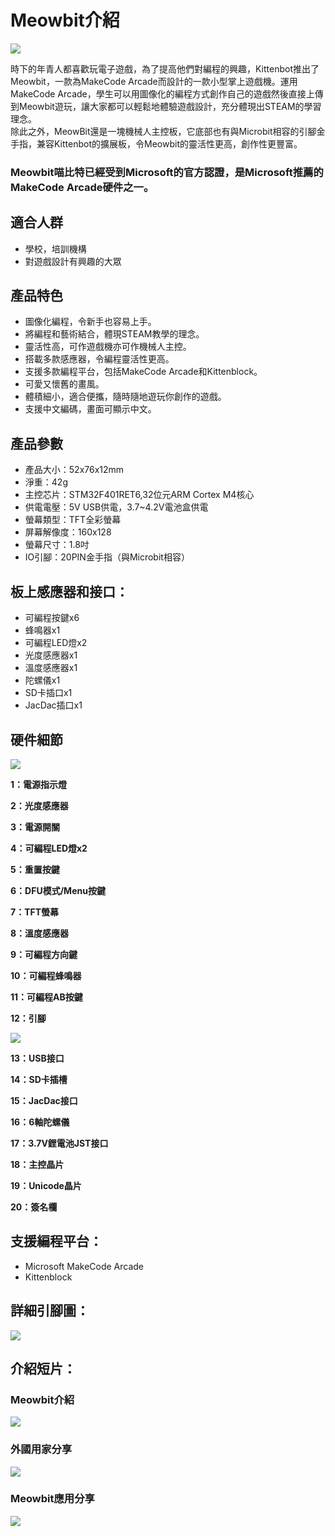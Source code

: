 # Meowbit介紹

![](./images/1.jpeg)

時下的年青人都喜歡玩電子遊戲，為了提高他們對編程的興趣，Kittenbot推出了Meowbit，一款為MakeCode Arcade而設計的一款小型掌上遊戲機。運用MakeCode Arcade，學生可以用圖像化的編程方式創作自己的遊戲然後直接上傳到Meowbit遊玩，讓大家都可以輕鬆地體驗遊戲設計，充分體現出STEAM的學習理念。  
除此之外，MeowBit還是一塊機械人主控板，它底部也有與Microbit相容的引腳金手指，兼容Kittenbot的擴展板，令Meowbit的靈活性更高，創作性更豐富。  
### **Meowbit喵比特已經受到Microsoft的官方認證，是Microsoft推薦的MakeCode Arcade硬件之一。**

## 適合人群

- 學校，培訓機構
- 對遊戲設計有興趣的大眾

## 產品特色

- 圖像化編程，令新手也容易上手。
- 將編程和藝術結合，體現STEAM教學的理念。
- 靈活性高，可作遊戲機亦可作機械人主控。
- 搭載多款感應器，令編程靈活性更高。
- 支援多款編程平台，包括MakeCode Arcade和Kittenblock。
- 可愛又懷舊的畫風。
- 體積細小，適合便攜，隨時隨地遊玩你創作的遊戲。
- 支援中文編碼，畫面可顯示中文。

## 產品參數

- 產品大小：52x76x12mm
- 淨重：42g
- 主控芯片：STM32F401RET6,32位元ARM Cortex M4核心
- 供電電壓：5V USB供電，3.7~4.2V電池盒供電
- 螢幕類型：TFT全彩螢幕
- 屏幕解像度：160x128
- 螢幕尺寸：1.8吋
- IO引腳：20PIN金手指（與Microbit相容）

## 板上感應器和接口：

- 可編程按鍵x6
- 蜂鳴器x1
- 可編程LED燈x2
- 光度感應器x1
- 溫度感應器x1
- 陀螺儀x1
- SD卡插口x1
- JacDac插口x1

## 硬件細節

![](./images/2.png)

**1：電源指示燈**  

**2：光度感應器**  

**3：電源開關**  

**4：可編程LED燈x2** 
 
**5：重置按鍵** 
 
**6：DFU模式/Menu按鍵**
  
**7：TFT螢幕**  

**8：溫度感應器** 
 
**9：可編程方向鍵**
  
**10：可編程蜂鳴器** 
 
**11：可編程AB按鍵**  

**12：引腳**  

![](./images/3.png)

**13：USB接口** 
 
**14：SD卡插槽** 
 
**15：JacDac接口**  

**16：6軸陀螺儀**  

**17：3.7V鋰電池JST接口** 
 
**18：主控晶片**
  
**19：Unicode晶片**  

**20：簽名欄**  

## 支援編程平台：

- Microsoft MakeCode Arcade
- Kittenblock

## 詳細引腳圖：

![](./images/4.png)

## 介紹短片：

### Meowbit介紹
[![](./images/6.png)](https://www.youtube.com/watch?v=2Z8bXXwBaIY&feature=youtu.be)

### 外國用家分享
[![](./images/5.png)](https://www.youtube.com/watch?v=2Z8bXXwBaIY&feature=youtu.be)

### Meowbit應用分享

[![](./images/7.png)](https://www.youtube.com/watch?v=_-waYx6LuK0&feature=youtu.be)
